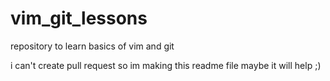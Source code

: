 # vim_git_lessons
repository to learn basics of vim and git

i can't create pull request so im making this readme file
maybe it will help ;)
